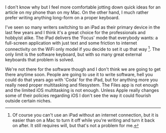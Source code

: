 I don't know why but I feel more comfortable jotting down quick ideas for an article on my phone than on my Mac. On the other hand, I much rather prefer writing anything long-form on a proper keyboard.

I've seen so many writers switching to an iPad as their primary device in the last few years and I think it's a great choice for the professionals and hobbyist alike. The iPad delivers the 'Focus' mode that everybody wants: a full-screen application with just text and some friction to internet connectivity on the WiFi only model if you decide to set it up that way [^1]. The only limit is the software keyboard, but with so many great external keyboards that problem is solved.

We're not there for the software though and I don't think we are going to get there anytime soon. People are going to use it to write software, hell you could do that years ago with 'Coda' for the iPad, but for anything more you really need proper multitasking and filesystem. The Files app is not enough and the limited iOS multitasking is not enough. Unless Apple really changes some of their policies regarding iOS I don't see the way it could flourish outside certain niches.

 [^1]: Of course you can't use an iPad without an internet connection, but it is easier than on a Mac to turn it off while you're writing and turn it back on after. It still requires will, but that's not a problem for me.